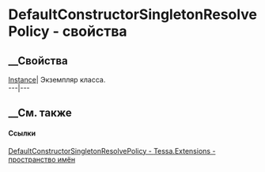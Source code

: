 # DefaultConstructorSingletonResolvePolicy - свойства
##  __Свойства
[Instance](P_Tessa_Extensions_DefaultConstructorSingletonResolvePolicy_Instance.htm)|
Экземпляр класса.  
---|---  
##  __См. также
#### Ссылки
[DefaultConstructorSingletonResolvePolicy -
](T_Tessa_Extensions_DefaultConstructorSingletonResolvePolicy.htm)
[Tessa.Extensions - пространство имён](N_Tessa_Extensions.htm)
